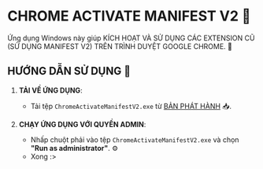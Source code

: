 # CHROME ACTIVATE MANIFEST V2 🚀

Ứng dụng Windows này giúp KÍCH HOẠT VÀ SỬ DỤNG CÁC EXTENSION CŨ (SỬ DỤNG MANIFEST V2) TRÊN TRÌNH DUYỆT GOOGLE CHROME. 🔧

## HƯỚNG DẪN SỬ DỤNG 💾

1. **TẢI VỀ ỨNG DỤNG**:
   - Tải tệp `ChromeActivateManifestV2.exe` từ [BẢN PHÁT HÀNH](https://github.com/chrome-activate-manifest-v2/releases) 📥.

2. **CHẠY ỨNG DỤNG VỚI QUYỀN ADMIN**:
   - Nhấp chuột phải vào tệp `ChromeActivateManifestV2.exe` và chọn **"Run as administrator"**. ⚙️
   - Xong :>

